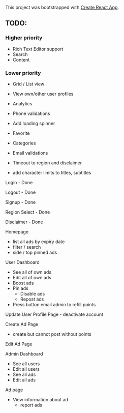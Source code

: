 This project was bootstrapped with [Create React App](https://github.com/facebookincubator/create-react-app).


## TODO:
### Higher priority
- Rich Text Editor support
- Search
- Content

### Lower priority
- Grid / List view
- View own/other user profiles
- Analytics
- Phone validations
- Add loading spinner
- Favorite
- Categories
- Email validations
- Timeout to region and disclaimer

- add character limits to titles, subtitles



Login - Done

Logout - Done

Signup - Done

Region Select - Done

Disclaimer - Done

Homepage
- list all ads by expiry date
- filter / search
- side / top pinned ads

User Dashboard
- See all of own ads
- Edit all of own ads
- Boost ads
- Pin ads
    - Disable ads
    - Repost ads
- Press button email admin to refill points

Update User Profile Page
    - deactivate account

Create Ad Page
- create but cannot post without points

Edit Ad Page

Admin Dashboard
- See all users
- Edit all users
- See all ads
- Edit all ads

Ad page
- View information about ad
  - report ads
